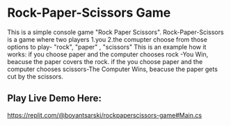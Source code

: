 # Rock-Paper-Scissors Game
This is a simple console game "Rock Paper Scissors".
Rock-Paper-Scissors is a game where two players 1.you 2.the comupter choose from those options to play- "rock", "paper" , "scissors"
This is an example how it works:
if you choose paper and the computer chooses rock -You Win, beacuse the paper covers the rock.
if the you choose paper and the computer chooses scissors-The Computer Wins, beacuse the paper gets cut by the scissors.

##  Play Live Demo Here:

https://replit.com/@boyantsarski/rockpaperscissors-game#Main.cs
